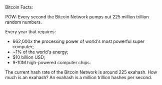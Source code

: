 Bitcoin Facts:

POW:
Every second the Bitcoin Network pumps out 225 million trillion random numbers.

Every year that requires:
- 662,000x the processing power of world's most powerful super computer;
- ~1% of the world's energy;
- $10 billion USD;
- 9-10M high-powered computer chips.

The current hash rate of the Bitcoin Network is around 225 exahash.
How much is an exahash?
An exahash is a million trillion hashes per second.
